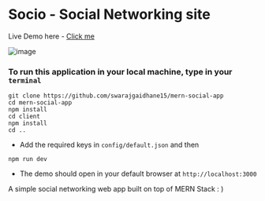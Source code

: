 # Socio - Social Networking site

Live Demo here - [Click me](https://mern-social-app-kappa.vercel.app/profile)

![image](https://user-images.githubusercontent.com/52031837/203636232-0e4029aa-397a-4905-8a4c-a34d1be4b04a.png)

### To run this application in your local machine, type in your `terminal`
```
git clone https://github.com/swarajgaidhane15/mern-social-app
cd mern-social-app
npm install
cd client
npm install
cd ..
```
- Add the required keys in `config/default.json` and then
```
npm run dev
```

- The demo should open in your default browser at `http://localhost:3000`

A simple social networking web app built on top of MERN Stack : )
